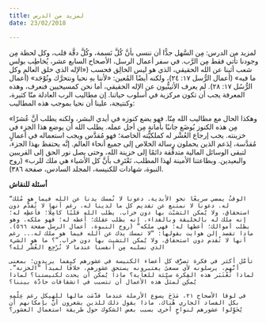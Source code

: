 ```yaml
---
title: لمزيد من الدرس
date: 23/02/2018

---
```


لمزيد من الدرس: مِن السَّهل جدًّا أن ننسى بأنَّ كُلَّ نَسمة، وكُلَّ دقَّة قلب، وكل لحظة مِن وجودنا تأتي فقط مِن الرَّب. في سفر أعمال الرسل، الأصحاح السابع عشر، يُخاطِب بولس شعب أثينا عن الله الحقيقي، الذي هو ليس الخالِق فحسب («الإله الذي خلق العالم وكل ما فيه» (أعمال الرُّسل ١٧: ٢٤)، ولكنه أيضًا المُعين: «لأننا بهِ نحيا ونتحرَّك ونُوْجَد» (أعمال الرُّسُل ١٧: ٢٨). لم يعرف الأثينُّيون عن الإله الحقيقي، أما نحن كمسيحيين فنعرف، وهذه المعرفة يجب أن تكون مركزية في أسلوب حياتنا. إن مطاليب الرب العادلة منّا كثيرة، وكنتيجة، علينا أن نحيا بموجب هذه المطاليب:

«وهكذا الحال مع مطاليب الله مِنّا. فهو يضع كنوزه في أيدي البشر، ولكنه يطلب أنَّ عُشرًا مِن هذه الكنوز يُوضَع جانبًا بأمانةٍ مِن أجل عمله. يطلب الله أن يوضع هذا الجزء في خزينته. يجب إرجاع العُشْر له كملكيَّته الخاصة؛ فهو مُقدَّس ويجب استعماله في أعمالٍ مُقدَّسة، لِدَعم الذين يحملون رسالة الخلاص إلى جميع أنحاء العالم. إنَّه يحتفظ بهذا الجزء، لتبقى الوسائل المالية متدفِّقة دائمًا إلى خزينة الله، وحتى يصل نور الحق إلى القريبين والبعيدين. وبطاعتنا الأمينة لهذا المطلب، نَعْتَرِف بأنَّ كل الأشياء هي ملك للرب» (روح النبوة، شهادات للكنيسة، المجلد السادس، صفحة ٣٨٦).

**أسئلة للنقاش**

`“الوقتُ يمضي سريعًا نحو الأبدية. دعونا لا نُمسك يدنا عن الله فيما هو مُلك له. دعونا لا نمتنع عن تقديم كل ما لدينا له، رغم أنها لا تُقدَّم دون استحقاق، ولا يُمكن التشبّث بها دون خراب. يطلب الله قلبًا كامِلًا؛ فأعطِه له؛ إنه ملك له بالخليقة وبالفداء. إنه يطلب عقلك؛ أَعطه له؛ فهو ملكه. وهو يطلب أموالك؛ أعطها له؛ فهي ملكه” (روح النبوة، أعمال الرسل صفحة ٥٦٦). ماذا تقصد إلن هوايت بقولها: “لا تمسك يدك عن الله فيما هو ملك له... رغم أنها لا تُقدم دون استحقاق، ولا يُمكن التشبث بها دون خراب.”؟ ما هو الشيء الذي نسلبه مِن أنفسنا عندما لا نُرْجِع العُشْر لله؟`

`تأمَّل أكثر في فكرة تصرُّف كل أعضاء الكنيسة في عشورهم كيفما يريدون؛ بمعنى أنَّهم، يرسلونه لأي مسعىً يعتبرونه يستحق عشورهم، خلافًا لمبدأ “الخزنة”. لماذا تُعْتَبَر هذه الفِكرة سيِّئة للغاية؟ ماذا يُمكن أن يحدث لكنيستنا؟ لماذا يُمكِن لمثل هذه الأعمال أن تتسبب في انشقاقات حادَّة بيننا؟`

`في لوقا الأصحاح ٢١، مَدَحَ يسوع الأرملة عندما قدَّمَت مالها للهيكل رغم عِلْمِهِ بكل الفساد الجاري هُناك. ماذا يقول ذلك للذين يشعرون أنَّ بإمكانهم أن يُحَوِّلوا عشورهم لنواحٍ أخرى بسبب بعض الشكوك حول طريقة استعمال العشور؟`